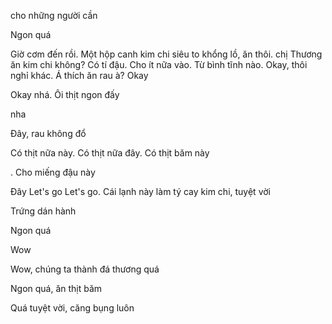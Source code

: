 cho những người cần


Ngon quá

Giờ cơm đến rồi. Một hộp canh kim chi siêu to khổng lồ, ăn thôi. chị Thương ăn kim chi không? Có tí đậu. Cho ít nữa vào. Từ bình tĩnh nào. Okay, thôi nghỉ khác. Á thích ăn rau à? Okay

Okay nhá. Ôi thịt ngon đấy

nha

Đây, rau không đổ

Có thịt nữa này. Có thịt nữa đây. Có thịt băm này

. Cho miếng đậu này

Đây Let's go Let's go. Cái lạnh này làm tý cay kim chi, tuyệt vời

Trứng dán hành

Ngon quá

Wow

Wow, chúng ta thành đá thương quá

Ngon quá, ăn thịt băm

Quá tuyệt vời, căng bụng luôn